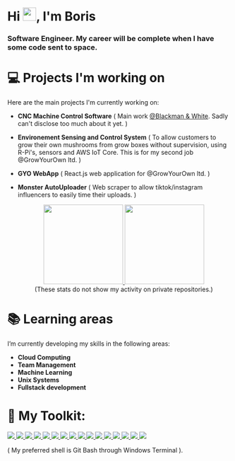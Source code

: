 <h1 align="left">Hi <img src="https://raw.githubusercontent.com/MartinHeinz/MartinHeinz/master/wave.gif" width="30px">, I'm Boris</h1>
<h3 align="left">Software Engineer. My career will be complete when I have some code sent to space.</h3>

# 💻 Projects I'm working on
Here are the main projects I'm currently working on:
- **CNC Machine Control Software** 
  ( Main work [@Blackman & White](https://blackmanandwhite.com/). Sadly can't disclose too much about it yet. )
- **Environement Sensing and Control System** 
  ( To allow customers to grow their own mushrooms from grow boxes without supervision, using R-Pi's, sensors and AWS IoT Core. This is for my second job @GrowYourOwn ltd. )
- **GYO WebApp** 
  ( React.js web application for @GrowYourOwn ltd. ) 
- **Monster AutoUploader** 
  ( Web scraper to allow tiktok/instagram influencers to easily time their uploads. )

  <p align="center">
  <a href="https://github.com/EthicalChaos">
    <img height="180em" src="https://github-readme-stats-eight-theta.vercel.app/api?username=EthicalChaos&layout=compact&hide_title=false&show_icons=true&include_all_commits=true&count_private=true&hide_rank=true"/>
    <img height="180em" src="https://github-readme-stats-eight-theta.vercel.app/api/top-langs/?username=EthicalChaos&layout=compact&langs_count=8&hide=MATLAB"/>
  </a>
  <br/>
  (These stats do not show my activity on private repositories.)
</p>

# 📚 Learning areas
I’m currently developing my skills in the following areas:
- **Cloud Computing**
- **Team Management** 
- **Machine Learning** 
- **Unix Systems**
- **Fullstack development**

# 🚀 My Toolkit:
<p align="left"> 
    <a href="https://docs.microsoft.com/en-us/dotnet/csharp/" title="C Sharp" target="_blank"> <img src="https://img.icons8.com/color/48/000000/c-sharp-logo.png"/> </a>
    <a href="https://en.wikipedia.org/wiki/Visual_Basic" title="Visual Basic" target="_blank"> <img src="https://img.icons8.com/ios/48/000000/visual-basic.png"/> </a>
    <a href="https://www.python.org" title="Python" target="_blank"> <img src="https://img.icons8.com/color/48/000000/python.png"/> </a>
    <a href="https://reactjs.org/" title="React.js" target="_blank"> <img src="https://img.icons8.com/office/48/000000/react.png"/> </a>
    <a href="https://flutter.dev/" title="Flutter" target="_blank"> <img src="https://img.icons8.com/color/48/000000/flutter.png"/> </a>  
    <a href="https://www.java.com" title="Java" target="_blank"> <img src="https://img.icons8.com/color/48/000000/java-coffee-cup-logo.png"/> </a> 
    <a href="https://www.w3.org/html/" title="HTML5" target="_blank"> <img src="https://img.icons8.com/color/48/000000/html-5.png"/> </a> 
    <a href="https://www.w3schools.com/css/" title="CSS3" target="_blank"> <img src="https://img.icons8.com/color/48/000000/css3.png"/> </a>
    <a href="https://aws.amazon.com" title="Amazon Web Services" target="_blank"> <img src="https://img.icons8.com/color/48/000000/amazon-web-services.png"/> </a>
    <a href="https://git-scm.com/" title="Git" target="_blank"> <img src="https://img.icons8.com/color/48/000000/git.png"/> </a>
    <a href="https://visualstudio.microsoft.com/" title="Visual Studio" target="_blank"> <img src="https://img.icons8.com/color/48/000000/visual-studio-2019.png"/> </a>
    <a href="https://code.visualstudio.com/" title="Visual Studio Code" target="_blank"> <img src="https://img.icons8.com/color/48/000000/visual-studio-code-2019.png"/> </a>
    <a href="https://www.jetbrains.com/idea/" title="IntelliJ IDEA" target="_blank"> <img src="https://img.icons8.com/color/48/000000/intellij-idea.png"/> </a>    
    <a href="https://www.microsoft.com/en-gb/windows/get-windows-10" title="Windows" target="_blank"> <img src="https://img.icons8.com/fluent/48/000000/windows-10.png"/> </a>
    <a href="https://www.raspberrypi.org/software/operating-systems/" title="Raspbian" target="_blank"> <img src="https://img.icons8.com/color/48/000000/raspberry-pi.png"/> </a>
    <a href="https://www.kali.org/" title="Kali Linux" target="_blank"> <img src="https://img.icons8.com/color/48/000000/kali-linux.png"/> </a>
</p>

( My preferred shell is Git Bash through Windows Terminal ).
